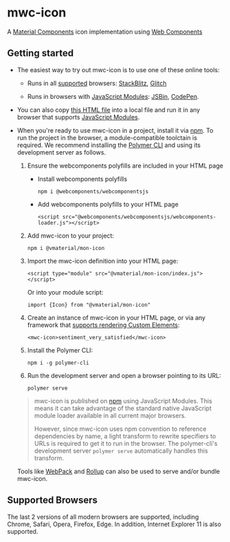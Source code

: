 # mwc-icon
A [Material Components](https://material.io/components/) icon implementation using [Web Components](https://www.webcomponents.org/introduction)

## Getting started

 * The easiest way to try out mwc-icon is to use one of these online tools:

    * Runs in all [supported](#supported-browsers) browsers: [StackBlitz](https://stackblitz.com/edit/mwc-icon-example?file=index.js), [Glitch](https://glitch.com/edit/#!/mwc-icon-example?path=index.html)

    * Runs in browsers with [JavaScript Modules](https://caniuse.com/#search=modules): [JSBin](http://jsbin.com/qibisux/edit?html,output),
    [CodePen](https://codepen.io/azakus/pen/deZLja).

* You can also copy [this HTML file](https://gist.githubusercontent.com/azakus/f01e9fc2ed04e781ad5a52ded7b296e7/raw/266f2f4f91cbfe89b2acc6ec63957b1a3cfe9b39/index.html) into a local file and run it in any browser that supports [JavaScript Modules]((https://caniuse.com/#search=modules)).

* When you're ready to use mwc-icon in a project, install it via [npm](https://www.npmjs.com/). To run the project in the browser, a module-compatible toolctain is required. We recommend installing the [Polymer CLI](https://github.com/Polymer/polymer-cli) and using its development server as follows.

  1. Ensure the webcomponents polyfills are included in your HTML page

      - Install webcomponents polyfills

          ```npm i @webcomponents/webcomponentsjs```

      - Add webcomponents polyfills to your HTML page

          ```<script src="@webcomponents/webcomponentsjs/webcomponents-loader.js"></script>```

  1. Add mwc-icon to your project:

      ```npm i @vmaterial/mon-icon```

  1. Import the mwc-icon definition into your HTML page:

      ```<script type="module" src="@vmaterial/mon-icon/index.js"></script>```

      Or into your module script:

      ```import {Icon} from "@vmaterial/mon-icon"```

  1. Create an instance of mwc-icon in your HTML page, or via any framework that [supports rendering Custom Elements](https://custom-elements-everywhere.com/):

      ```<mwc-icon>sentiment_very_satisfied</mwc-icon>```

  1. Install the Polymer CLI:

      ```npm i -g polymer-cli```

  1. Run the development server and open a browser pointing to its URL:

      ```polymer serve```

  > mwc-icon is published on [npm](https://www.npmjs.com/package/@vmaterial/mon-icon) using JavaScript Modules.
  This means it can take advantage of the standard native JavaScript module loader available in all current major browsers.
  >
  > However, since mwc-icon uses npm convention to reference dependencies by name, a light transform to rewrite specifiers to URLs is required to get it to run in the browser. The polymer-cli's development server `polymer serve` automatically handles this transform.

  Tools like [WebPack](https://webpack.js.org/) and [Rollup](https://rollupjs.org/) can also be used to serve and/or bundle mwc-icon.

## Supported Browsers

The last 2 versions of all modern browsers are supported, including
Chrome, Safari, Opera, Firefox, Edge. In addition, Internet Explorer 11 is also supported.